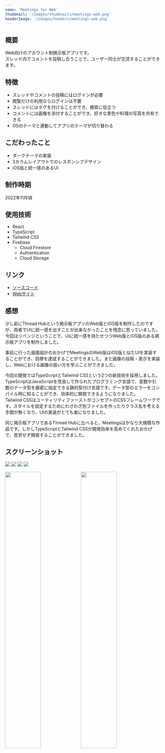 ```yaml
---
name: 'Meetings for Web'
thumbnail: '/images/thumbnails/meetings-web.png'
headerImage: '/images/headers/meetings-web.png'
---
```


## 概要
Web向けのアカウント制掲示板アプリです。  
スレッド内でコメントを投稿し合うことで、ユーザー同士が交流することができます。

## 特徴
- スレッドやコメントの投稿にはログインが必要
- 閲覧だけの利用ならログインは不要
- スレッドにはタグを付けることができ、検索に役立つ 
- コメントには画像を添付することができ、好きな景色や料理の写真を共有できる
- OSのテーマと連動してアプリのテーマが切り替わる

## こだわったこと
- ダークテーマの実装
- 3カラムレイアウトでのレスポンシブデザイン
- iOS版と統一感のあるUI

## 制作時期
2022年11月頃

## 使用技術
- React
- TypeScript
- Tailwind CSS
- Firebase
  - Cloud Firestore
  - Authentication
  - Cloud Storage

## リンク
- [ソースコード](https://github.com/Yu357/Meetings-Web)
- [Webサイト](https://meetings-7dad0.web.app)

## 感想
少し前にThread Hubという掲示板アプリのWeb版とiOS版を制作したのですが、両者でUIに統一感を出すことが出来なかったことを残念に思っていました。今回はリベンジということで、UIに統一感を持たせつつWeb版とiOS版のある掲示板アプリを制作しました。

事前に行った画面設計のおかげでMeetingsのWeb版はiOS版と似たUIを実装することができ、目標を達成することができました。また画像の投稿・表示を実装し、Webにおける画像の扱い方を学ぶことができました。

今回の開発ではTypeScriptとTailwind CSSという2つの新技術を採用しました。  
TypeScriptはJavaScriptを改良して作られたプログラミング言語で、変数や引数のデータ型を厳密に指定できる静的型付け言語です。データ型のエラーをコンパイル時に知ることができ、効率的に開発できるようになりました。  
Tailwind CSSはユーティリティファーストがコンセプトのCSSフレームワークです。スタイルを設定するためにわざわざ別ファイルを作ったりクラス名を考える手間が無くなり、UIの実装がとても楽になりました。

同じ掲示板アプリであるThread Hubに比べると、Meetingsはかなり大規模な作品です。しかしTypeScriptとTailwind CSSが開発効率を高めてくれたおかげで、苦労せず開発することができました。

## スクリーンショット
![](https://user-images.githubusercontent.com/65577595/198840392-81db60ca-f3cb-476c-a7f2-90e09fc9fab4.png)
![](https://user-images.githubusercontent.com/65577595/198840406-a103b317-5b2a-438f-9d40-c68f31f688eb.png)
![](https://user-images.githubusercontent.com/65577595/198840413-97f75506-5a0d-48db-8d6a-59c4a427acd1.png)
![](https://user-images.githubusercontent.com/65577595/198840421-186aff86-120e-4b70-b88f-373485f4d031.png)

<div>
    <img style="width: 48%" src="https://user-images.githubusercontent.com/65577595/198840452-e1ad44f3-c9f5-4a94-b938-9e2fd8d20951.png"/>
    <img style="width: 48%" src="https://user-images.githubusercontent.com/65577595/198840455-9d74f016-40b8-4f88-8ff8-a02b196625b8.png"/>
</div>
